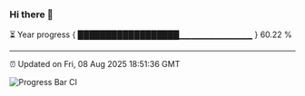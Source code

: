 ### Hi there 👋

⏳ Year progress { ██████████████████▁▁▁▁▁▁▁▁▁▁▁▁ } 60.22 %

---

⏰ Updated on Fri, 08 Aug 2025 18:51:36 GMT

![Progress Bar CI](https://github.com/IshwaranRudhara/GIT-ACTION/workflows/Progress%20Bar%20CI/badge.svg)
